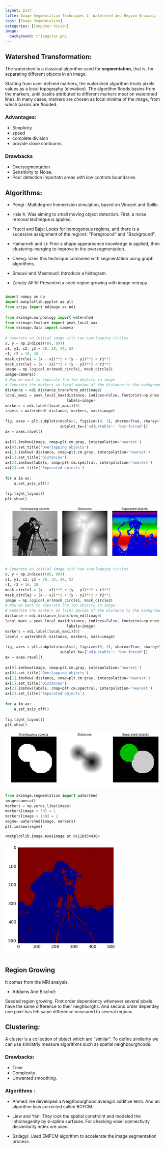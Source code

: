 ```yaml
---
layout: post
title: Image Segmentation Techniques 2  Watershed and Region Growing.
tags: [Image Segmentation]
categories: [Computer Vision]
image:
  background: triangular.png
---
```




## Watershed Transformation: 

The watershed is a classical algorithm used for **segmentation**, that is, for separating different objects in an image.

Starting from user-defined markers, the watershed algorithm treats pixels values as a local topography (elevation). The algorithm floods basins from the markers, until basins attributed to different markers meet on watershed lines.  In many cases, markers are chosen as local
minima of the image, from which basins are flooded.

### Advantages: 

* Simplicity
* speed 
* complete division
* provide close contourns. 

### Drawbacks

* Oversegmentation 
* Sensitivity to Noise.
* Poor detection importatn areas with low contrats boundaries. 

## Algorithms: 

* Pengi : Multidegree Inmmersion simulation, based on Vincent and Soille. 
* Hsie h: Was aiming to small moving object detection. First, a noise removal technique is applied. 
* Frucci and Baja: Looks for homogenous regions, and there is a sucessive assignment of the regions: "Foreground" and "Background". 

* Hamarneh and Li:  Prior a shape appeareance knowledge is applied, then clustering-merging to improve in the oversegmentation. 

* Cheng: Uses this technique combined with segmentation using graph algorithms. 

* Smouvi and Masmoudi: Introduce a histogram. 

* Zanaty-AFifif Presented a seed region growing with image entropy. 


```python

```


```python
import numpy as np
import matplotlib.pyplot as plt
from scipy import ndimage as ndi

from skimage.morphology import watershed
from skimage.feature import peak_local_max
from skimage.data import camera

# Generate an initial image with two overlapping circles
x, y = np.indices((80, 80))
x1, y1, x2, y2 = 28, 28, 44, 52
r1, r2 = 16, 20
mask_circle1 = (x - x1)**2 + (y - y1)**2 < r1**2
mask_circle2 = (x - x2)**2 + (y - y2)**2 < r2**2
image = np.logical_or(mask_circle1, mask_circle2)
image=camera()
# Now we want to separate the two objects in image
# Generate the markers as local maxima of the distance to the background
distance = ndi.distance_transform_edt(image)
local_maxi = peak_local_max(distance, indices=False, footprint=np.ones((3, 3)),
                            labels=image)
markers = ndi.label(local_maxi)[0]
labels = watershed(-distance, markers, mask=image)

fig, axes = plt.subplots(ncols=3, figsize=(9, 3), sharex=True, sharey=True,
                         subplot_kw={'adjustable': 'box-forced'})
ax = axes.ravel()

ax[0].imshow(image, cmap=plt.cm.gray, interpolation='nearest')
ax[0].set_title('Overlapping objects')
ax[1].imshow(-distance, cmap=plt.cm.gray, interpolation='nearest')
ax[1].set_title('Distances')
ax[2].imshow(labels, cmap=plt.cm.spectral, interpolation='nearest')
ax[2].set_title('Separated objects')

for a in ax:
    a.set_axis_off()

fig.tight_layout()
plt.show()
```


![png](../images/output_11_0.png)



```python
# Generate an initial image with two overlapping circles
x, y = np.indices((80, 80))
x1, y1, x2, y2 = 28, 28, 44, 52
r1, r2 = 16, 20
mask_circle1 = (x - x1)**2 + (y - y1)**2 < r1**2
mask_circle2 = (x - x2)**2 + (y - y2)**2 < r2**2
image = np.logical_or(mask_circle1, mask_circle2)
# Now we want to separate the two objects in image
# Generate the markers as local maxima of the distance to the background
distance = ndi.distance_transform_edt(image)
local_maxi = peak_local_max(distance, indices=False, footprint=np.ones((3, 3)),
                            labels=image)
markers = ndi.label(local_maxi)[0]
labels = watershed(-distance, markers, mask=image)

fig, axes = plt.subplots(ncols=3, figsize=(9, 3), sharex=True, sharey=True,
                         subplot_kw={'adjustable': 'box-forced'})
ax = axes.ravel()

ax[0].imshow(image, cmap=plt.cm.gray, interpolation='nearest')
ax[0].set_title('Overlapping objects')
ax[1].imshow(-distance, cmap=plt.cm.gray, interpolation='nearest')
ax[1].set_title('Distances')
ax[2].imshow(labels, cmap=plt.cm.spectral, interpolation='nearest')
ax[2].set_title('Separated objects')

for a in ax:
    a.set_axis_off()

fig.tight_layout()
plt.show()
```


![png](../images/output_12_0.png)



```python
from skimage.segmentation import watershed
image=camera()
markers = np.zeros_like(image)
markers[image < 30] = 1
markers[image > 150] = 2
segme= watershed(image, markers)
plt.imshow(segme)
```




    <matplotlib.image.AxesImage at 0x116d34438>




![png](../images/output_13_1.png)



```python

```

## Region Growing 

It comes from the MRI analysis. 

* Addams And Bischof: 

Seeded region growing. First order dependency whenever several pixels have the same difference to their neighborghs. And second order dependey one pixel has teh same difference measured to several regions. 




## Clustering: 

A cluster is a collection of object which are "similar". To define similarity we can use similatriy measure algorithms such as spatial neighbourghoods. 

### Drawbacks: 

* Time
* Complexity 
* Unwanted smoothing. 

### Algorithms : 

* Ahmed: He developed a Neighbourghood averagin additive term. And an algorithm bias corrected called BCFCM. 

* Liew and Yan: They look the spatial constraint and modeled the inhomogenity by b-spline surfaces. For checking voxel connectivity dissimilarity index are used. 

* Szilagyi: Used EMFCM algorithm to accelerate the image segmentation process. 
